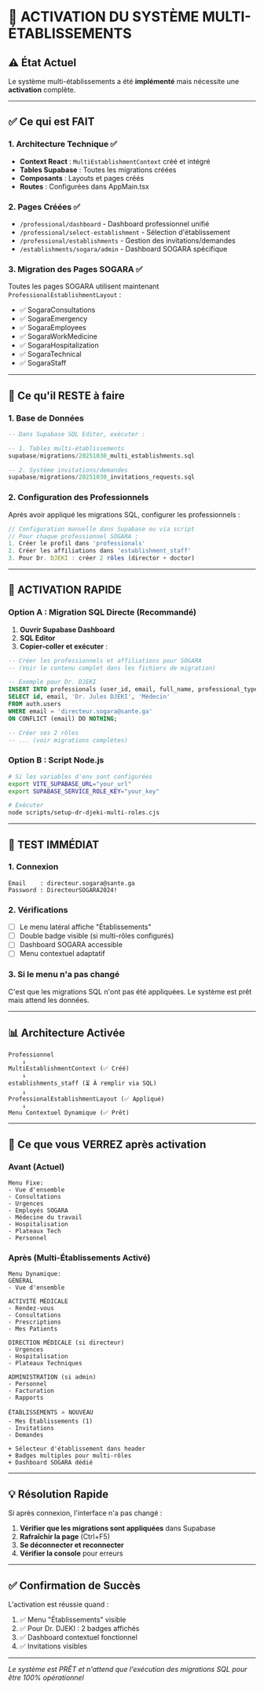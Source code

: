 # 🚀 ACTIVATION DU SYSTÈME MULTI-ÉTABLISSEMENTS

## ⚠️ État Actuel

Le système multi-établissements a été **implémenté** mais nécessite une **activation** complète.

---

## ✅ Ce qui est FAIT

### 1. Architecture Technique ✅
- **Context React** : `MultiEstablishmentContext` créé et intégré
- **Tables Supabase** : Toutes les migrations créées
- **Composants** : Layouts et pages créés
- **Routes** : Configurées dans AppMain.tsx

### 2. Pages Créées ✅
- `/professional/dashboard` - Dashboard professionnel unifié
- `/professional/select-establishment` - Sélection d'établissement
- `/professional/establishments` - Gestion des invitations/demandes
- `/establishments/sogara/admin` - Dashboard SOGARA spécifique

### 3. Migration des Pages SOGARA ✅
Toutes les pages SOGARA utilisent maintenant `ProfessionalEstablishmentLayout` :
- ✅ SogaraConsultations
- ✅ SogaraEmergency
- ✅ SogaraEmployees
- ✅ SogaraWorkMedicine
- ✅ SogaraHospitalization
- ✅ SogaraTechnical
- ✅ SogaraStaff

---

## 🔧 Ce qu'il RESTE à faire

### 1. Base de Données
```sql
-- Dans Supabase SQL Editor, exécuter :

-- 1. Tables multi-établissements
supabase/migrations/20251030_multi_establishments.sql

-- 2. Système invitations/demandes
supabase/migrations/20251030_invitations_requests.sql
```

### 2. Configuration des Professionnels
Après avoir appliqué les migrations SQL, configurer les professionnels :

```javascript
// Configuration manuelle dans Supabase ou via script
// Pour chaque professionnel SOGARA :
1. Créer le profil dans 'professionals'
2. Créer les affiliations dans 'establishment_staff'
3. Pour Dr. DJEKI : créer 2 rôles (director + doctor)
```

---

## 🎯 ACTIVATION RAPIDE

### Option A : Migration SQL Directe (Recommandé)

1. **Ouvrir Supabase Dashboard**
2. **SQL Editor**
3. **Copier-coller et exécuter** :

```sql
-- Créer les professionnels et affiliations pour SOGARA
-- (Voir le contenu complet dans les fichiers de migration)

-- Exemple pour Dr. DJEKI
INSERT INTO professionals (user_id, email, full_name, professional_type)
SELECT id, email, 'Dr. Jules DJEKI', 'Médecin'
FROM auth.users 
WHERE email = 'directeur.sogara@sante.ga'
ON CONFLICT (email) DO NOTHING;

-- Créer ses 2 rôles
-- ... (voir migrations complètes)
```

### Option B : Script Node.js

```bash
# Si les variables d'env sont configurées
export VITE_SUPABASE_URL="your_url"
export SUPABASE_SERVICE_ROLE_KEY="your_key"

# Exécuter
node scripts/setup-dr-djeki-multi-roles.cjs
```

---

## 🧪 TEST IMMÉDIAT

### 1. Connexion
```
Email    : directeur.sogara@sante.ga
Password : DirecteurSOGARA2024!
```

### 2. Vérifications
- [ ] Le menu latéral affiche "Établissements" 
- [ ] Double badge visible (si multi-rôles configurés)
- [ ] Dashboard SOGARA accessible
- [ ] Menu contextuel adaptatif

### 3. Si le menu n'a pas changé
C'est que les migrations SQL n'ont pas été appliquées. Le système est prêt mais attend les données.

---

## 📊 Architecture Activée

```
Professionnel
    ↓
MultiEstablishmentContext (✅ Créé)
    ↓
establishments_staff (⏳ À remplir via SQL)
    ↓
ProfessionalEstablishmentLayout (✅ Appliqué)
    ↓
Menu Contextuel Dynamique (✅ Prêt)
```

---

## 🎨 Ce que vous VERREZ après activation

### Avant (Actuel)
```
Menu Fixe:
- Vue d'ensemble
- Consultations  
- Urgences
- Employés SOGARA
- Médecine du travail
- Hospitalisation
- Plateaux Tech
- Personnel
```

### Après (Multi-Établissements Activé)
```
Menu Dynamique:
GÉNÉRAL
- Vue d'ensemble

ACTIVITÉ MÉDICALE
- Rendez-vous
- Consultations 
- Prescriptions
- Mes Patients

DIRECTION MÉDICALE (si directeur)
- Urgences
- Hospitalisation
- Plateaux Techniques

ADMINISTRATION (si admin)
- Personnel
- Facturation
- Rapports

ÉTABLISSEMENTS ⭐ NOUVEAU
- Mes Établissements (1)
- Invitations
- Demandes

+ Sélecteur d'établissement dans header
+ Badges multiples pour multi-rôles
+ Dashboard SOGARA dédié
```

---

## 💡 Résolution Rapide

Si après connexion, l'interface n'a pas changé :

1. **Vérifier que les migrations sont appliquées** dans Supabase
2. **Rafraîchir la page** (Ctrl+F5)
3. **Se déconnecter et reconnecter**
4. **Vérifier la console** pour erreurs

---

## ✅ Confirmation de Succès

L'activation est réussie quand :
1. ✅ Menu "Établissements" visible
2. ✅ Pour Dr. DJEKI : 2 badges affichés
3. ✅ Dashboard contextuel fonctionnel
4. ✅ Invitations visibles

---

*Le système est PRÊT et n'attend que l'exécution des migrations SQL pour être 100% opérationnel*
